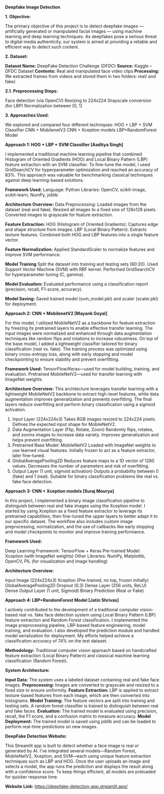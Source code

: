 **Deepfake Image Detection**

**1. Objective:**

The primary objective of this project is to detect deepfake images — artificially generated or manipulated facial images — using machine learning and deep learning techniques. As deepfakes pose a serious threat to digital media authenticity, our system is aimed at providing a reliable and efficient way to detect such content.

**2. Dataset:**

**Dataset Name:** DeepFake Detection Challenge (DFDC)
**Source:** Kaggle – DFDC Dataset
**Contents:** Real and manipulated face video clips
**Processing:** We extracted frames from videos and stored them in two folders: real/ and fake/.

**2.1. Preprocessing Steps:**

Face detection (via OpenCV)
Resizing to 224x224
Grayscale conversion (for LBP)
Normalization between [0, 1]

**3. Approaches Used:**

We explored and compared four different techniques:
HOG + LBP + SVM Classifier
CNN + MobilenetV2
CNN + Xception models
LBP+RandomForest Model

**Approach 1:  HOG + LBP + SVM Classifier [Aaditya Singh]**

I implemented a traditional machine learning pipeline that combined Histogram of Oriented Gradients (HOG) and Local Binary Pattern (LBP) feature extraction with an SVM classifier. To fine-tune the model, I used GridSearchCV for hyperparameter optimization and reached an accuracy of 83%. This approach was valuable for benchmarking classical techniques against deep learning-based solutions.

**Framework Used:**
Language: Python
Libraries: OpenCV, scikit-image, scikit-learn, NumPy, joblib

**Architecture Overview:**
Data Preprocessing:
Loaded images from the dataset (real and fake).
Resized all images to a fixed size of 128x128 pixels.
Converted images to grayscale for feature extraction.

**Feature Extraction:**
HOG (Histogram of Oriented Gradients): Captures edge and shape structure from images.
LBP (Local Binary Pattern): Extracts texture features.
Combined both HOG and LBP features into a single feature vector.

**Feature Normalization:**
Applied StandardScaler to normalize features and improve SVM performance.

**Model Training**
Split the dataset into training and testing sets (80:20).
Used Support Vector Machine (SVM) with RBF kernel.
Performed GridSearchCV for hyperparameter tuning (C, gamma).

**Model Evaluation:**
Evaluated performance using a classification report (precision, recall, F1-score, accuracy).

**Model Saving:**
Saved trained model (svm_model.pkl) and scaler (scaler.pkl) for deployment.

**Approach 2:  CNN + MobilenetV2 [Mayank Goyal]**

For this model, I utilized MobileNetV2 as a backbone for feature extraction by freezing its pretrained layers to enable effective transfer learning. The input images were normalized and enhanced through data augmentation techniques like random flips and rotations to increase robustness. On top of the base model, I added a lightweight classifier tailored for binary classification (real vs. fake). The training process was optimized using binary cross-entropy loss, along with early stopping and model checkpointing to ensure stability and prevent overfitting.

**Framework Used:**
TensorFlow/Keras—used for model building, training, and evaluation.
Pretrained MobileNetV2—used for transfer learning with ImageNet weights.

**Architecture Overview:**
This architecture leverages transfer learning with a lightweight MobileNetV2 backbone to extract high-level features, while data augmentation improves generalization and prevents overfitting. The final layers reduce overfitting and perform binary classification using a sigmoid activation.

1. Input Layer (224x224x3)
  Takes RGB images resized to 224x224 pixels.
  Defines the expected input shape for MobileNetV2.
2. Data Augmentation Layer (Flip, Rotate, Zoom)
  Randomly flips, rotates, and zooms images to increase data variety.
  Improves generalization and helps prevent overfitting.
3. Pretrained Base Model: MobileNetV2
  Loaded with ImageNet weights to use learned visual features.
  Initially frozen to act as a feature extractor, later fine-tuned.
4. GlobalAveragePooling2D
  Reduces feature maps to a 1D vector of 1280 values.
  Decreases the number of parameters and risk of overfitting.
5. Output Layer (1 unit, sigmoid activation)
  Outputs a probability between 0 (fake) and 1 (real).
  Suitable for binary classification problems like real vs. fake face detection.

**Approach 3:  CNN + Xception models [Suraj Mourya]**

In this project, I implemented a binary image classification pipeline to distinguish between real and fake images using the Xception model. I started by using Xception as a fixed feature extractor to leverage its pretrained capabilities, then fine-tuned the upper layers to better adapt it to our specific dataset. The workflow also includes custom image preprocessing, normalization, and the use of callbacks like early stopping and model checkpoints to monitor and improve training performance.

**Framework Used:**

Deep Learning Framework: TensorFlow + Keras
Pre-trained Model: Xception (with ImageNet weights)
Other Libraries: NumPy, Matplotlib, OpenCV, PIL (for visualization and image handling)

**Architecture Overview:**

Input Image (224x224x3)
Xception (Pre-trained, no top, frozen initially)
GlobalAveragePooling2D
Dropout (0.3)
Dense Layer (256 units, ReLU)
Dense Output Layer (1 unit, Sigmoid)
Binary Prediction (Real or Fake)

**Approach 4:  LBP+RandomForest Model [Jatin Shrivas]**

I actively contributed to the development of a traditional computer vision-based real vs. fake face detection system using Local Binary Pattern (LBP) feature extraction and Random Forest classification. I implemented the image preprocessing pipeline, LBP-based feature engineering, model training, and evaluation. I also developed the prediction module and handled model serialization for deployment. My efforts helped achieve a classification accuracy of 74% on the test dataset.

**Methodology:**
Traditional computer vision approach based on handcrafted feature extraction (Local Binary Pattern) and classical machine learning classification (Random Forest).

**System Architecture:**

**Input Data:** The system uses a labeled dataset containing real and fake face images.
**Preprocessing:** Images are converted to grayscale and resized to a fixed size to ensure uniformity.
**Feature Extraction:** LBP is applied to extract texture-based features from each image, which are then converted into histograms.
**Model Training:** The feature vectors are split into training and testing sets. A random forest classifier is trained to distinguish between real and fake faces.
**Evaluation:** The trained model is evaluated using precision, recall, the F1 score, and a confusion matrix to measure accuracy.
**Model Deployment:** The trained model is saved using joblib and can be loaded to perform real-time predictions on new images.

**DeepFake Detection Website:**

This Streamlit app is built to detect whether a face image is real or generated by AI. I’ve integrated several models—Random Forest, MobileNetV2, Xception, and SVM—each using unique feature extraction techniques such as LBP and HOG. Once the user uploads an image and selects a model, the app runs the prediction and displays the result along with a confidence score. To keep things efficient, all models are preloaded for quicker response time.

**Website Link:** https://deepfake-detection-app.streamlit.app/
